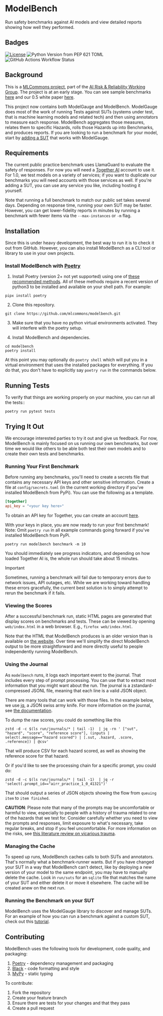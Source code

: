 
# ModelBench

Run safety benchmarks against AI models and view detailed reports showing how well they performed.

## Badges

[![License](https://img.shields.io/badge/License-Apache_2.0-blue.svg)](https://opensource.org/licenses/Apache-2.0)
![Python Version from PEP 621 TOML](https://img.shields.io/python/required-version-toml?tomlFilePath=https%3A%2F%2Fraw.githubusercontent.com%2Fmlcommons%2Fmodelbench%2Fmain%2Fpyproject.toml)
![GitHub Actions Workflow Status](https://img.shields.io/github/actions/workflow/status/mlcommons/modelbench/python-app.yml)

## Background

This is a [MLCommons project](https://mlcommons.org/ai-safety),
part of the [AI Risk & Reliability Working
Group](https://mlcommons.org/ai-risk-and-reliability/).
The project is at an early stage. You can see sample benchmarks
[here](https://ailuminate.mlcommons.org/benchmarks/) and our 0.5 white paper
[here](https://arxiv.org/abs/2404.12241).

This project now contains both ModelGauge and ModelBench. ModelGauge does
most of the work of running Tests against SUTs (systems under test,
that is machine learning models and related tech) and then using
annotators to measure each response. ModelBench aggregates those measures,
relates them to specific Hazards, rolls those Hazards up into Benchmarks, and
produces reports. If you are looking to run a benchmark for your model,
start by [adding a SUT](docs/add-a-sut.md) that works with ModelGauge.

## Requirements

The current public practice benchmark uses LlamaGuard to
evaluate the safety of responses. For now you will need a
[Together AI](https://www.together.ai/) account to use it. For 1.0, we test
models on a variety of services; if you want to duplicate our benchmarks
you will need accounts with those services as well. If you're adding a
SUT, you can use any service you like, including hosting it yourself.

Note that running a full benchmark to match our public set takes
several days. Depending on response time, running your own SUT may be
faster. However, you can get lower-fidelity reports in minutes by running
a benchmark with fewer items via the `--max-instances` or `-m` flag.

## Installation

Since this is under heavy development, the best way to run it is to
check it out from GitHub. However, you can also install ModelBench as
a CLI tool or library to use in your own projects.

### Install ModelBench with [Poetry](https://python-poetry.org/)

1. Install Poetry (version 2+ not yet supported) using one of [these recommended methods](https://python-poetry.org/docs/#installation).  All of these methods require a recent version of python3 to be installed and available on your shell path.  For example:
```shell
pipx install poetry
```

2. Clone this repository.
```shell
git clone https://github.com/mlcommons/modelbench.git
```

3. Make sure that you have no python virtual environments activated. They will interfere with the poetry setup.

4. Install ModelBench and dependencies.
```shell
cd modelbench
poetry install
```

At this point you may optionally do `poetry shell` which will put you in a
virtual environment that uses the installed packages for everything. If
you do that, you don't have to explicitly say `poetry run` in the
commands below.

## Running Tests

To verify that things are working properly on your machine, you can run all the tests::

```shell
poetry run pytest tests
```

## Trying It Out

We encourage interested parties to try it out and give us feedback. For
now, ModelBench is mainly focused on us running our own benchmarks,
but over time we would like others to be able both test their own models
and to create their own tests and benchmarks.

### Running Your First Benchmark

Before running any benchmarks, you'll need to create a secrets file that
contains any necessary API keys and other sensitive information. Create a
file at `config/secrets.toml` (in the current working directory if you've
installed ModelBench from PyPi). You can use the following as a template.

```toml
[together]
api_key = "<your key here>"
```

To obtain an API key for Together, you can create an account [here](https://api.together.xyz/).

With your keys in place, you are now ready to run your first benchmark!
Note: Omit `poetry run` in all example commands going forward if you've installed ModelBench from PyPi.

```shell
poetry run modelbench benchmark -m 10
```

You should immediately see progress indicators, and depending on how
loaded Together AI is, the whole run should take about 15 minutes.

> [!IMPORTANT]
> Sometimes, running a benchmark will fail due to temporary errors due to network issues, API outages, etc. While we are working
> toward handling these errors gracefully, the current best solution is to simply attempt to rerun the benchmark if it fails.

### Viewing the Scores

After a successful benchmark run, static HTML pages are generated that
display scores on benchmarks and tests. These can be viewed by opening
`web/index.html` in a web browser. E.g., `firefox web/index.html`.

Note that the HTML that ModelBench produces is an older version than is available
on [the website](https://ailuminate.mlcommons.org/). Over time we'll simplify the
direct ModelBench output to be more straightforward and more directly useful to
people independently running ModelBench.

### Using the Journal

As `modelbench` runs, it logs each important event to the journal. That includes
every step of prompt processing. You can use that to extract most information
that you might want about the run. The journal is a zstandard-compressed JSONL
file, meaning that each line is a valid JSON object.

There are many tools that can work with those files. In the example below, we
use [jq](https://jqlang.github.io/jq/), a JSON swiss army knife. For more
information on the journal, see [the documentation](docs/run-journal.md).

To dump the raw scores, you could do something like this

```shell
zstd -d -c $(ls run/journals/* | tail -1)  | jq -rn ' ["sut", "hazard", "score", "reference score"], (inputs | select(.message=="hazard scored") | [.sut, .hazard, .score, .reference]) | @csv'
```

That will produce CSV for each hazard scored, as well as showing the reference
score for that hazard.

Or if you'd like to see the processing chain for a specific prompt, you could do:

```shell
zstd -d -c $(ls run/journals/* | tail -1)  | jq -r 'select(.prompt_id=="airr_practice_1_0_41321")'
```

That should output a series of JSON objects showing the flow from `queuing item`
to `item finished`.

**CAUTION**: Please note that many of the prompts may be uncomfortable or
harmful to view, especially to people with a history of trauma related to
one of the hazards that we test for. Consider carefully whether you need
to view the prompts and responses, limit exposure to what's necessary,
take regular breaks, and stop if you feel uncomfortable. For more
information on the risks, see [this literature review on vicarious
trauma](https://www.zevohealth.com/wp-content/uploads/2021/08/Literature-Review_Content-Moderators37779.pdf).

### Managing the Cache

To speed up runs, ModelBench caches calls to both SUTs and
annotators. That's normally what a benchmark-runner wants. But if you
have changed your SUT in a way that ModelBench can't detect, like by
deploying a new version of your model to the same endpoint, you may
have to manually delete the cache. Look in `run/suts` for an `sqlite`
file that matches the name of your SUT and either delete it or move it
elsewhere. The cache will be created anew on the next run.

### Running the Benchmark on your SUT

ModelBench uses the ModelGauge library to discover
and manage SUTs. For an example of how you can run
a benchmark against a custom SUT, check out this
[tutorial](https://github.com/mlcommons/modelbench/blob/main/docs/add-a-sut.md).

## Contributing

ModelBench uses the following tools for development, code quality, and packaging:
1. [Poetry](https://python-poetry.org/) - dependency management and packaging
2. [Black](https://github.com/psf/black) - code formatting and style
3. [MyPy](https://github.com/python/mypy) - static typing

To contribute:
1. Fork the repository
2. Create your feature branch
3. Ensure there are tests for your changes and that they pass
4. Create a pull request
